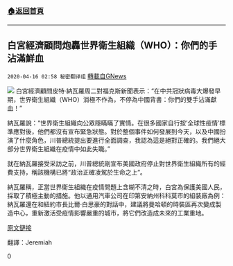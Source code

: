 ###  [:house:返回首頁](https://github.com/ourhimalayas/txt)
---

## 白宮經濟顧問炮轟世界衛生組織（WHO）：你們的手沾滿鮮血
`2020-04-16 02:58 秘密翻译组` [轉載自GNews](https://gnews.org/zh-hant/174218/)

![](https://s3.amazonaws.com/gnews-media-offload/wp-content/uploads/2020/04/16025344/1-83.png)
白宮經濟顧問皮特·納瓦羅周二對福克斯新聞表示：“在中共冠狀病毒大爆發早期，世界衛生組織（WHO）消極不作為，不停為中國背書：你們的雙手沾滿獻血！”

納瓦羅說：“世界衛生組織向公眾隱瞞瞞了實情。在很多國家自行按’全球性疫情’標準應對後，他們都沒有宣布緊急狀態。對於整個事件如何發展到今天，以及中國扮演了什麼角色，川普總統提出要進行全面調查，我認為這是絕對正確的。我們絕大部分世界衛生組織在疫情中如此失職。”



就在納瓦羅接受采訪之前，川普總統剛宣布美國政府停止對世界衛生組織所有的經費支持，稱該機構已將“政治正確凌駕於生命之上”。

納瓦羅稱，正當世界衛生組織在疫情問題上含糊不清之時，白宮為保護美國人民，採取了積極主動的措施。他以通用汽車公司在印第安納州科科莫市的組裝廠為例：納瓦羅還在和紐約市長比爾·白思豪的對話中，建議將曼哈頓的時裝區再次變成製造中心，重新激活受疫情影響嚴重的城市，將它們改造成未來的工業重地。

[原文鏈接](https://www.foxnews.com/media/navarro-blasts-who-blood-on-their-hands)

翻譯：Jeremiah

0

